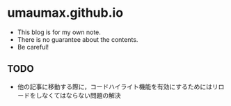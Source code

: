 # umaumax.github.io

* This blog is for my own note.
* There is no guarantee about the contents.
* Be careful!

## TODO
* 他の記事に移動する際に，コードハイライト機能を有効にするためにはリロードをしなくてはならない問題の解決

<!--
## how to update this blog (only for me)
```
cd .contents
# pgrep -lf gitbook and if not exist
./.daemon.sh
# access to localhost:4000
# to update
./.build.sh
```

-->
